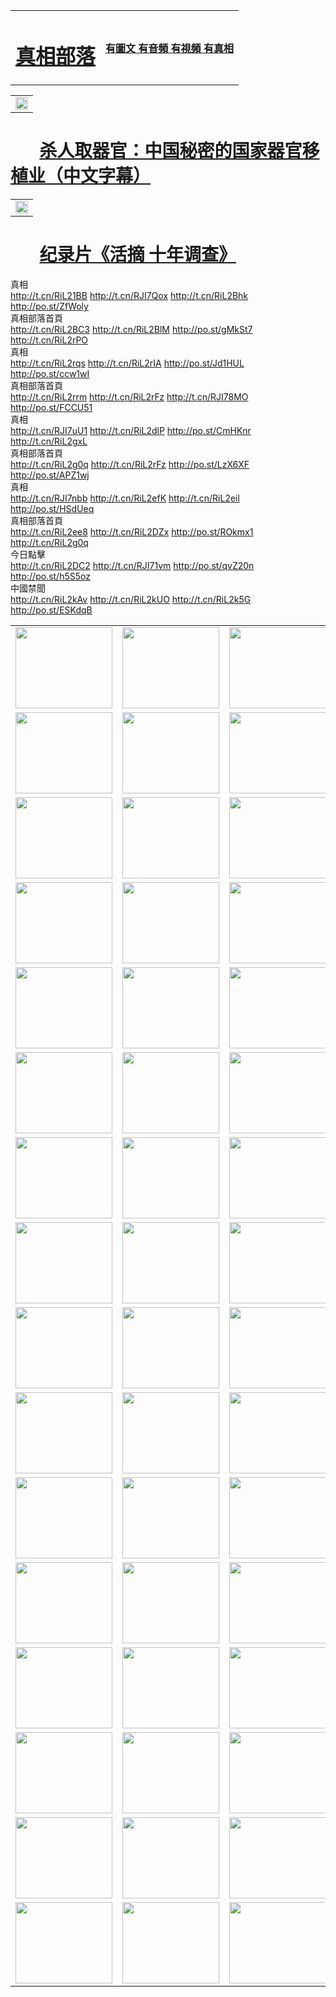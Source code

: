 <table>
<tr>

<td>
	<H1><a href="912.fullcoveronline.com" target="_blank">真相部落</a></H1>
</td>
<td>
	<H4><a href="912.fullcoveronline.com" target="_blank">有圖文 有音頻 有視頻 有真相</a></H4>
</td>
</tr>

</table>



<table width="100%" style="back-ground:lightblue">
   <tr>
    <td colspan="2"  align="center">
    <a href="http://827.nabiltravel.com/mp4/other/211133.mp4" target="_blank">
      <img src="organ-QR-1.jpg" width="100%"><br>
    </a>
    </td>
</table>

#        [杀人取器官：中国秘密的国家器官移植业（中文字幕）](http://827.nabiltravel.com/mp4/other/211133.mp4)


<table width="100%" style="back-ground:lightblue">
   <tr>
    <td colspan="2"  align="center">
    <a href="http://827.nabiltravel.com/mp4/zx/2016/11/oh10yearsInv.mp4" target="_blank">
      <img src="192604_medium1.png" width="100%"><br>
    </a>
    </td>
</table>

#        [纪录片《活摘 十年调查》](http://827.nabiltravel.com/mp4/zx/2016/11/oh10yearsInv.mp4)


<div class="linkbox"><div class="title">真相<div id="url">  <a href="http://t.cn/RiL21BB" target=_blank>http://t.cn/RiL21BB</a>    <a href="http://t.cn/RJI7Qox" target=_blank>http://t.cn/RJI7Qox</a>    <a href="http://t.cn/RiL2Bhk" target=_blank>http://t.cn/RiL2Bhk</a>    <a href="http://po.st/ZfWoly" target=_blank>http://po.st/ZfWoly</a>  </div></div><div class="title">真相部落首頁<div id="url">  <a href="http://t.cn/RiL2BC3" target=_blank>http://t.cn/RiL2BC3</a>    <a href="http://t.cn/RiL2BlM" target=_blank>http://t.cn/RiL2BlM</a>    <a href="http://po.st/gMkSt7" target=_blank>http://po.st/gMkSt7</a>    <a href="http://t.cn/RiL2rPO" target=_blank>http://t.cn/RiL2rPO</a>  </div></div><div class="title">真相<div id="url">  <a href="http://t.cn/RiL2rqs" target=_blank>http://t.cn/RiL2rqs</a>    <a href="http://t.cn/RiL2rIA" target=_blank>http://t.cn/RiL2rIA</a>    <a href="http://po.st/Jd1HUL" target=_blank>http://po.st/Jd1HUL</a>    <a href="http://po.st/ccw1wI" target=_blank>http://po.st/ccw1wI</a>  </div></div><div class="title">真相部落首頁<div id="url">  <a href="http://t.cn/RiL2rrm" target=_blank>http://t.cn/RiL2rrm</a>    <a href="http://t.cn/RiL2rFz" target=_blank>http://t.cn/RiL2rFz</a>    <a href="http://t.cn/RJI78MO" target=_blank>http://t.cn/RJI78MO</a>    <a href="http://po.st/FCCU51" target=_blank>http://po.st/FCCU51</a>  </div></div><div class="title">真相<div id="url">  <a href="http://t.cn/RJI7uU1" target=_blank>http://t.cn/RJI7uU1</a>    <a href="http://t.cn/RiL2dlP" target=_blank>http://t.cn/RiL2dlP</a>    <a href="http://po.st/CmHKnr" target=_blank>http://po.st/CmHKnr</a>    <a href="http://t.cn/RiL2gxL" target=_blank>http://t.cn/RiL2gxL</a>  </div></div><div class="title">真相部落首頁<div id="url">  <a href="http://t.cn/RiL2g0q" target=_blank>http://t.cn/RiL2g0q</a>    <a href="http://t.cn/RiL2rFz" target=_blank>http://t.cn/RiL2rFz</a>    <a href="http://po.st/LzX6XF" target=_blank>http://po.st/LzX6XF</a>    <a href="http://po.st/APZ1wj" target=_blank>http://po.st/APZ1wj</a>  </div></div><div class="title">真相<div id="url">  <a href="http://t.cn/RJI7nbb" target=_blank>http://t.cn/RJI7nbb</a>    <a href="http://t.cn/RiL2efK" target=_blank>http://t.cn/RiL2efK</a>    <a href="http://t.cn/RiL2eil" target=_blank>http://t.cn/RiL2eil</a>    <a href="http://po.st/HSdUeq" target=_blank>http://po.st/HSdUeq</a>  </div></div><div class="title">真相部落首頁<div id="url">  <a href="http://t.cn/RiL2ee8" target=_blank>http://t.cn/RiL2ee8</a>    <a href="http://t.cn/RiL2DZx" target=_blank>http://t.cn/RiL2DZx</a>    <a href="http://po.st/ROkmx1" target=_blank>http://po.st/ROkmx1</a>    <a href="http://t.cn/RiL2g0q" target=_blank>http://t.cn/RiL2g0q</a>  </div></div><div class="title">今日點擊<div id="url">  <a href="http://t.cn/RiL2DC2" target=_blank>http://t.cn/RiL2DC2</a>    <a href="http://t.cn/RJI71vm" target=_blank>http://t.cn/RJI71vm</a>    <a href="http://po.st/qvZ20n" target=_blank>http://po.st/qvZ20n</a>    <a href="http://po.st/h5S5oz" target=_blank>http://po.st/h5S5oz</a>  </div></div><div class="title">中國禁聞<div id="url">  <a href="http://t.cn/RiL2kAv" target=_blank>http://t.cn/RiL2kAv</a>    <a href="http://t.cn/RiL2kUO" target=_blank>http://t.cn/RiL2kUO</a>    <a href="http://t.cn/RiL2k5G" target=_blank>http://t.cn/RiL2k5G</a>    <a href="http://po.st/ESKdqB" target=_blank>http://po.st/ESKdqB</a>  </div></div></div>

<table>
<tr>
	<td><a href="http://912.fullcoveronline.com/xtr/107/"><img  src ="http://912.fullcoveronline.com/pic/2017/02/107.jpg" width="155px" height="130px"></a></td>
	<td><a href="http://912.fullcoveronline.com/xtr/829/"><img src ="http://912.fullcoveronline.com/pic/2017/02/829.jpg" width="155px" height="130px"></a></td>
	<td><a href="http://912.fullcoveronline.com/xtr/69/"><img  src ="http://912.fullcoveronline.com/pic/2017/02/69.jpg" width="155px" height="130px"></a></td>
	<td><a href="http://912.fullcoveronline.com/xtr/99/"><img  src ="http://912.fullcoveronline.com/pic/2017/02/99.jpg" width="155px" height="130px"></a></td>
</tr>
<tr>
	<td><a href="http://912.fullcoveronline.com/xtr/40/"><img  src ="http://912.fullcoveronline.com/pic/2017/02/40.jpg" width="155px" height="130px"></a></td>
	<td><a href="http://912.fullcoveronline.com/xtr/20/"><img  src ="http://912.fullcoveronline.com/pic/2017/02/20.jpg" width="155px" height="130px"></a></td>
	<td><a href="http://912.fullcoveronline.com/xtr/81/"><img  src ="http://912.fullcoveronline.com/pic/2017/02/81.jpg" width="155px" height="130px"></a></td>
	<td><a href="http://912.fullcoveronline.com/xtr/2/"><img  src ="http://912.fullcoveronline.com/pic/2017/02/2.jpg" width="155px" height="130px"></a></td>
</tr>
<tr>
	<td><a href="http://912.fullcoveronline.com/xtr/86/"><img  src ="http://912.fullcoveronline.com/pic/2017/02/86.jpg" width="155px" height="130px"></a></td>
	<td><a href="http://912.fullcoveronline.com/xtr/109/"><img  src ="http://912.fullcoveronline.com/pic/2017/02/109.jpg" width="155px" height="130px"></a></td>
	<td><a href="http://912.fullcoveronline.com/xtr/1378/"><img  src ="http://912.fullcoveronline.com/pic/2017/02/1378.jpg" width="155px" height="130px"></a></td>
	<td><a href="http://912.fullcoveronline.com/xtr/57/"><img  src ="http://912.fullcoveronline.com/pic/2017/02/57.jpg" width="155px" height="130px"></a></td>
</tr>
<tr>
	<td><a href="http://912.fullcoveronline.com/xtr/1219/"><img  src ="http://912.fullcoveronline.com/pic/2017/02/1219.jpg" width="155px" height="130px"></a></td>
	<td><a href="http://912.fullcoveronline.com/xtr/1220/"><img  src ="http://912.fullcoveronline.com/pic/2017/02/1220.jpg" width="155px" height="130px"></a></td>
	<td><a href="http://912.fullcoveronline.com/xtr/1221/"><img  src ="http://912.fullcoveronline.com/pic/2017/02/1221.jpg" width="155px" height="130px"></a></td>
	<td><a href="http://912.fullcoveronline.com/xtr/51/"><img  src ="http://912.fullcoveronline.com/pic/2017/02/51.jpg" width="155px" height="130px"></a></td>
</tr>
<tr>
	<td><a href="http://912.fullcoveronline.com/xtr/1055/"><img  src ="http://912.fullcoveronline.com/pic/2017/02/1055.jpg" width="155px" height="130px"></a></td>
	<td><a href="http://912.fullcoveronline.com/xtr/611/"><img  src ="http://912.fullcoveronline.com/pic/2017/02/611.jpg" width="155px" height="130px"></a></td>
	<td><a href="http://912.fullcoveronline.com/xtr/1121/"><img  src ="http://912.fullcoveronline.com/pic/2017/02/1121.jpg" width="155px" height="130px"></a></td>
	<td><a href="http://912.fullcoveronline.com/xtr/610/"><img  src ="http://912.fullcoveronline.com/pic/2017/02/610.jpg" width="155px" height="130px"></a></td>
</tr>
<tr>
	<td><a href="http://912.fullcoveronline.com/xtr/1128/"><img  src ="http://912.fullcoveronline.com/pic/2017/02/1128.jpg" width="155px" height="130px"></a></td>
	<td><a href="http://912.fullcoveronline.com/xtr/1395/"><img  src ="http://912.fullcoveronline.com/pic/2017/02/1406.jpg" width="155px" height="130px"></a></td>
	<td><a href="http://912.fullcoveronline.com/xtr/1407/"><img  src ="http://912.fullcoveronline.com/pic/2017/02/1407.jpg" width="155px" height="130px"></a></td>
	<td><a href="http://912.fullcoveronline.com/xtr/934/"><img  src ="http://912.fullcoveronline.com/pic/2017/02/934.jpg" width="155px" height="130px"></a></td>
</tr>
<tr>
	<td><a href="http://912.fullcoveronline.com/xtr/641/"><img  src ="http://912.fullcoveronline.com/pic/2017/02/641.jpg" width="155px" height="130px"></a></td>
	<td><a href="http://912.fullcoveronline.com/xtr/949/"><img  src ="http://912.fullcoveronline.com/pic/2017/02/949.jpg" width="155px" height="130px"></a></td>
	<td><a href="http://912.fullcoveronline.com/xtr/112/"><img  src ="http://912.fullcoveronline.com/pic/2017/02/112.jpg" width="155px" height="130px"></a></td>
	<td><a href="http://912.fullcoveronline.com/xtr/812/"><img  src ="http://912.fullcoveronline.com/pic/2017/02/812.jpg" width="155px" height="130px"></a></td>
</tr>
<tr>
	<td><a href="http://912.fullcoveronline.com/xtr/103/"><img  src ="http://912.fullcoveronline.com/pic/2017/02/103.jpg" width="155px" height="130px"></a></td>
	<td><a href="http://912.fullcoveronline.com/xtr/3/"><img  src ="http://912.fullcoveronline.com/pic/2017/02/3.jpg" width="155px" height="130px"></a></td>
	<td><A HREF="http://912.fullcoveronline.com/mp4/zx/2015/11/Lkmtt.mp4" target="_blank" title="蓮開滿天庭"><img  src="http://912.fullcoveronline.com/pic/2015/11/Lkmtt3480_jssor.jpg"  width="155px" height="130px"></A></td>
	<td><A HREF="http://912.fullcoveronline.com/mp4/zx/2015/11/2013513.mp4" target="_blank" title="飛旋的法輪"><img  src="http://912.fullcoveronline.com/pic/2015/11/falun480_jssor.jpg"  width="155px" height="130px"></A></td>
</tr>
<tr>
	<td><A HREF="http://912.fullcoveronline.com/mp4/zx/2015/11/NYParade.mp4" target="_blank" title="2004年4月10日法輪功紐約大遊行"><img  src="http://912.fullcoveronline.com/pic/2015/11/nyparade480_jssor.jpg"  width="155px" height="130px"></A></td>
	<td><A HREF="http://912.fullcoveronline.com/mp4/news617/2015/05/WEB_s28093.mp4" target="_blank" title="2015年世界法輪大法日特別報導"><img  src="http://912.fullcoveronline.com/pic/2015/11/p6752711a666997037_jssor.jpg"  width="155px" height="130px"></A></td>
	<td><A HREF="http://912.fullcoveronline.com/mp4/news829/2015/11/30211_326650.mp4" target="_blank" title="滄州綁架案連審四天 民眾抹淚稱審好人"><img  src="http://912.fullcoveronline.com/pic/2015/11/changzhou2480_jssor.jpg"  width="155px" height="130px"></A></td>
	<td><A HREF="http://912.fullcoveronline.com/mp4/mhph/2015/10/changzhou.mp4" target="_blank" title="滄州真相--獅城血淚"><img  src="http://912.fullcoveronline.com/pic/2015/11/changzhou480_jssor.jpg"  width="155px" height="130px"></A></td>
</tr>
<tr>
	<td><A HREF="http://912.fullcoveronline.com/mp4/mhjd/mhjd_55.mp4" target="_blank" title="正義律師與無罪辯護"><img  src="http://912.fullcoveronline.com/pic/2015/11/wzbh480_jssor.jpg"  width="155px" height="130px"></A></td>
	<td><A HREF="http://912.fullcoveronline.com/mp4/zx/2015/11/layerkcs.mp4" target="_blank" title="中國的良心--高智晟律師"><img  src="http://912.fullcoveronline.com/pic/2015/11/layerkcs2480_jssor.jpg"  width="155px" height="130px"></A></td>
	<td><A HREF="http://912.fullcoveronline.com/mp4/mhph/2015/10/szxl.mp4" target="_blank" title="神州血淚--北京、大慶、廣東、哈爾濱"><img  src="http://912.fullcoveronline.com/pic/2015/11/szxl480_jssor.jpg"  width="155px" height="130px"></A></td>
	<td><A HREF="http://912.fullcoveronline.com/mp4/zx/2015/11/TangShanFFXS.mp4" target="_blank" title="真相紀錄片：鳳凰新生"><img  src="http://912.fullcoveronline.com/pic/2015/11/fhxs2480_jssor.jpg"  width="155px" height="130px"></A></td>
</tr>
<tr>
	<td><A HREF="http://912.fullcoveronline.com/mp4/zx/2015/11/jidong.mp4" target="_blank" title="冀東監獄的罪惡"><img  src="http://912.fullcoveronline.com/pic/2015/11/jidong480_jssor.jpg"  width="155px" height="130px"></A></td>
	<td><A HREF="http://912.fullcoveronline.com/mp4/mhph/2015/10/tangshan.mp4" target="_blank" title="鳳凰血淚"><img  src="http://912.fullcoveronline.com/pic/2015/11/tangshan480_jssor.jpg"  width="155px" height="130px"></A>
					</div></td>
	<td>	<A HREF="http://912.fullcoveronline.com/mp4/mhph/2015/10/zfxtzxl.mp4" target="_blank" title="政法系統罪行錄--唐山篇"><img  src="http://912.fullcoveronline.com/pic/2015/11/zfxtzxl480_jssor.jpg"  width="155px" height="130px"></A></td>
	<td><A HREF="http://912.fullcoveronline.com/mp4/mhph/2015/10/QDBG.mp4" target="_blank" title="青島悲歌"><img  src="http://912.fullcoveronline.com/pic/2015/10/qdbg2480_jssor.jpg"  width="155px" height="130px"></A></td>
</tr>
<tr>
	<td><A HREF="http://912.fullcoveronline.com/mp4/mhph/2015/10/huludao.mp4" target="_blank" title="葫蘆島永恆的見證"><img  src="http://912.fullcoveronline.com/pic/2015/10/huludao480_jssor.jpg"  width="155px" height="130px"></A></td>
	<td><A HREF="http://912.fullcoveronline.com/mp4/mhph/2015/10/qbzx.mp4" target="_blank" title="湖畔泉邊聽真相-濟南泉城的傳奇"><img  src="http://912.fullcoveronline.com/pic/2015/10/hupan480_jssor.jpg"  width="155px" height="130px"></A></td>
	<td><A HREF="http://912.fullcoveronline.com/mp4/mhph/2015/10/baoding_dvd_v2.mp4" target="_blank" title="燕趙悲歌"><img  src="http://912.fullcoveronline.com/pic/2015/10/yzbg480_jssor.jpg"  width="155px" height="130px"></A></td>
	<td><A HREF="http://912.fullcoveronline.com/mp4/zx/2015/11/meihuashi_complete_ED2.0.mp4" target="_blank" title="梅花詩完整版"><img  src="http://912.fullcoveronline.com/pic/2015/11/mhs480_jssor.jpg"  width="155px" height="130px"></A></td>
</tr>
<tr>
	<td><A HREF="http://912.fullcoveronline.com/mp4/zx/2015/11/fengbei512k.mp4" target="_blank" title="豐碑"><img  src="http://912.fullcoveronline.com/pic/2015/11/fongbei480_jssor.jpg"  width="155px" height="130px"></A></td>
	<td><A HREF="http://912.fullcoveronline.com/mp4/zx/2015/11/fytdxComplete.mp4" target="_blank" title="風雨天地行全集"><img  src="http://912.fullcoveronline.com/pic/2015/11/fytdxWhite480_jssor.jpg"  width="155px" height="130px"></A></td>
	<td><A HREF="http://912.fullcoveronline.com/mp4/zx/2015/11/JianZheng.mp4" target="_blank" title="見證"><img  src="http://912.fullcoveronline.com/pic/2015/11/witness480_jssor.jpg"  width="155px" height="130px"></A></td>
	<td><A HREF="http://912.fullcoveronline.com/mp4/mhph/2015/10/hcym.mp4" target="_blank" title="紅朝陰謀"><img  src="http://912.fullcoveronline.com/pic/2015/10/hcym480_jssor.jpg"  width="155px" height="130px"></A></td>
</tr>
<tr>
	<td><A HREF="http://912.fullcoveronline.com/mp4/zx/2015/11/zfzxPalV3.mp4" target="_blank" title="是自焚還是騙局"><img  src="http://912.fullcoveronline.com/pic/2015/11/zfzx4805_jssor.jpg"  width="155px" height="130px"></A></td>
	<td><A HREF="http://912.fullcoveronline.com/mp4/zx/2015/11/lsdspMsyTd.mp4" target="_blank" title="歷史的審判"><img  src="http://912.fullcoveronline.com/pic/2015/11/lsdsp480_jssor.jpg"  width="155px" height="130px"></A></td>
	<td><A HREF="http://912.fullcoveronline.com/mp4/news886/2015/11/concat886.mp4" target="_blank" title="一周全球控告江澤民"><img  src="http://912.fullcoveronline.com/pic/2015/11/news886480_jssor.jpg"  width="155px" height="130px"></A></td>
	<td><A HREF="http://912.fullcoveronline.com/mp4/news1378/2014/08/CQSD_s0_e4_v2_i0-CQSD_4-video.mp4" target="_blank" title="歐洲的抉擇"><img  src="http://912.fullcoveronline.com/pic/2015/11/p5143421a564166643-ss_jssor.jpg"  width="155px" height="130px"></A></td>
</tr>
<tr>
	<td><A HREF="http://912.fullcoveronline.com/mp4/zx/2015/11/hk20150720parade.mp4" target="_blank" title="港法輪功反迫害大遊行 大陸遊客震撼"><img  src="http://912.fullcoveronline.com/pic/2015/11/281098-ss_jssor.jpg"  width="155px" height="130px"></A></td>
	<td><A HREF="http://912.fullcoveronline.com/mp4/zx/2015/11/20150720hkParade512k.mp4" target="_blank" title="香港法輪功720遊行聲援訴江潮"><img  src="http://912.fullcoveronline.com/pic/2015/11/2015720parade480_jssor.jpg"  width="155px" height="130px"></A></td>
	<td><A HREF="http://912.fullcoveronline.com/mp4/zx/2015/11/hktdc512.mp4" target="_blank" title="香港退黨潮"><img  src="http://912.fullcoveronline.com/pic/2015/11/hktdc480_jssor.jpg"  width="155px" height="130px"></A></td>
	<td><A HREF="http://912.fullcoveronline.com/mp4/news413/2015/11/concat413.mp4" target="_blank" title="本月退黨精選"><img  src="http://912.fullcoveronline.com/pic/2015/11/tuidang480_jssor.jpg"  width="155px" height="130px"></A></td>
</tr>
<tr>
	<td><A HREF="http://912.fullcoveronline.com/mp4/news823/2015/11/TSZG_British_1_QA_A_TSZG-61-1_XinHaoNianZuoZh_P617180.mp4" target="_blank" title="辛灝年：紀念《九評共產黨》發表十週年演講"><img  src="http://912.fullcoveronline.com/pic/2015/11/xhn9p10480_jssor.jpg"  width="155px" height="130px"></A></td>
	<td><A HREF="http://912.fullcoveronline.com/mp4/news57/2015/11/JPGCD8.mp4" target="_blank" title="【九評之八】評中國共產黨的邪教本質"><img  src="http://912.fullcoveronline.com/pic/2015/11/9pkcd8p480_jssor.jpg"  width="155px" height="130px"></A></td>
	<td><A HREF="http://912.fullcoveronline.com/mp4/other/kao.Chih.Sheng_story.mp4"  target="_blank" title="超越恐懼:高智晟的故事"				style="font-size:20px;"><img src="http://912.fullcoveronline.com/pic/2016/12/GZS201408070902.jpg"  width="155px" height="130px">
						</A></td>
	<td><A HREF="http://912.fullcoveronline.com/mp4/zx/2016/11/oh10yearsInv.mp4"  target="_blank" title="紀錄片《活摘 十年調查》完整版" style="font-size:20px;"><img src="http://912.fullcoveronline.com/pic/2016/11/10yearsOHinv.jpg"  width="155px" height="130px">
						</A></td>
</tr>
</table>




